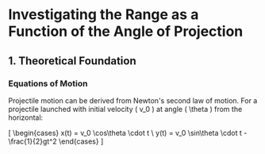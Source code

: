 # Investigating the Range as a Function of the Angle of Projection

## 1. Theoretical Foundation

### Equations of Motion
Projectile motion can be derived from Newton's second law of motion. For a projectile launched with initial velocity ( v_0 ) at angle \( \theta \) from the horizontal:

\[
\begin{cases}
x(t) = v_0 \cos\theta \cdot t \\ 
y(t) = v_0 \sin\theta \cdot t - \frac{1}{2}gt^2 
\end{cases}
\]
